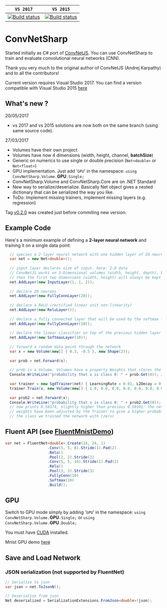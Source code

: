 | **`VS 2017`** | **`VS 2015`** |
|-----------------|---------------------|
|[![Build status](https://ci.appveyor.com/api/projects/status/lcqjebortqnn1wkg?svg=true)](https://ci.appveyor.com/project/cbovar/convnetsharp)|[![Build status](https://ci.appveyor.com/api/projects/status/2vtsgpr9ppo5b4gg?svg=true)](https://ci.appveyor.com/project/cbovar/convnetsharp-0kbf4)|

# ConvNetSharp
Started initially as C# port of [ConvNetJS](https://github.com/karpathy/convnetjs). You can use ConvNetSharp to train and evaluate convolutional neural networks (CNN).

Thank you very much to the original author of ConvNetJS (Andrej Karpathy) and to all the contributors!

Current version requires Visual Studio 2017. You can find a version compatible with Visual Studio 2015 [here](https://github.com/cbovar/ConvNetSharp/tree/vs2015)

## What's new ?

20/05/2017

- vs 2017 and vs 2015 solutions are now both on the same branch (using same source code).

27/03/2017

- Volumes have their own project
- Volumes have now 4 dimensions (width, height, channel, **batchSize**)
- Generic on numerics to use single or double precision (`Net<double>` or `Net<float>`)
- GPU implementation. Just add '`GPU`' in the namespace: `using ConvNetSharp.Volume.`**GPU**`.Single;`
- ConvNetSharp.Volume and ConvNetSharp.Core are on .NET Standard
- New way to serialize/deserialize. Basically Net object gives a nested dictionary that can be serialized the way you like.
- ToDo: Implement missing trainers, implement missing layers (e.g. regression)

Tag [v0.2.0](https://github.com/cbovar/ConvNetSharp/tree/v0.2.0) was created just before commiting new version.

## Example Code

Here's a minimum example of defining a **2-layer neural network** and training
it on a single data point:
```c#
  // species a 2-layer neural network with one hidden layer of 20 neurons
  var net = new Net<double>();
  
  // input layer declares size of input. here: 2-D data
  // ConvNetJS works on 3-Dimensional volumes (width, height, depth), but if you're not dealing with images
  // then the first two dimensions (width, height) will always be kept at size 1
  net.AddLayer(new InputLayer(1, 1, 2));
  
  // declare 20 neurons
  net.AddLayer(new FullyConnLayer(20));
  
  // declare a ReLU (rectified linear unit non-linearity)
  net.AddLayer(new ReluLayer());
  
  // declare a fully connected layer that will be used by the softmax layer
  net.AddLayer(new FullyConnLayer(10));
  
  // declare the linear classifier on top of the previous hidden layer
  net.AddLayer(new SoftmaxLayer(10));
  
  // forward a random data point through the network
  var x = new Volume(new[] { 0.3, -0.5 }, new Shape(2));
  
  var prob = net.Forward(x);
  
  // prob is a Volume. Volumes have a property Weights that stores the raw data, and WeightGradients that stores gradients
  Console.WriteLine("probability that x is class 0: " + prob.Get(0)); // prints e.g. 0.50101
  
  var trainer = new SgdTrainer(net) { LearningRate = 0.01, L2Decay = 0.001 };
  trainer.Train(x, new Volume(new[] { 1.0, 0.0, 0.0, 0.0, 0.0, 0.0, 0.0, 0.0, 0.0, 0.0 }, new Shape(1, 1, 10, 1))); // train the network, specifying that x is class zero
  
  var prob2 = net.Forward(x);
  Console.WriteLine("probability that x is class 0: " + prob2.Get(0));
  // now prints 0.50374, slightly higher than previous 0.50101: the networks
  // weights have been adjusted by the Trainer to give a higher probability to
  // the class we trained the network with (zero)
```

## Fluent API (see [FluentMnistDemo](https://github.com/cbovar/ConvNetSharp/tree/master/Examples/FluentMnistDemo))

```c#
var net = FluentNet<double>.Create(24, 24, 1)
                   .Conv(5, 5, 8).Stride(1).Pad(2)
                   .Relu()
                   .Pool(2, 2).Stride(2)
                   .Conv(5, 5, 16).Stride(1).Pad(2)
                   .Relu()
                   .Pool(3, 3).Stride(3)
                   .FullyConn(10)
                   .Softmax(10)
                   .Build();
```

## GPU

Switch to GPU mode simply by adding '`GPU`' in the namespace: `using ConvNetSharp.Volume.`**GPU**`.Single;` or `using ConvNetSharp.Volume.`**GPU**`.Double;`

You must have [CUDA](https://developer.nvidia.com/cuda-downloads) installed.

Mnist GPU demo [here](https://github.com/cbovar/ConvNetSharp/tree/master/Examples/MnistDemo.GPU)

## Save and Load Network
### JSON serialization (not supported by FluentNet)
```c#
// Serialize to json 
var json = net.ToJsonN();

// Deserialize from json
Net deserialized = SerializationExtensions.FromJson<double>(json);
```
